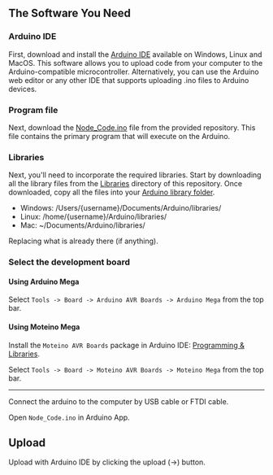 ## The Software You Need

### Arduino IDE

First, download and install the [Arduino IDE](https://www.arduino.cc/en/main/software) available on Windows, Linux and MacOS. This software allows you to upload code from your computer to the Arduino-compatible microcontroller. Alternatively, you can use the Arduino web editor or any other IDE that supports uploading .ino files to Arduino devices.

### Program file

Next, download the [Node_Code.ino](/Water_Sensor/Node_Code/Node_Code.ino) file from the provided repository. This file contains the primary program that will execute on the Arduino.

### Libraries

Next, you'll need to incorporate the required libraries. Start by downloading all the library files from the [Libraries](/Water_Sensor/Libraries/) directory of this repository. Once downloaded, copy all the files into your [Arduino library folder](https://www.arduino.cc/en/guide/libraries).

- Windows: /Users/{username}/Documents/Arduino/libraries/
- Linux: /home/{username}/Arduino/libraries/
- Mac: ~/Documents/Arduino/libraries/

Replacing what is already there (if anything).

### Select the development board

#### Using Arduino Mega

Select `Tools -> Board -> Arduino AVR Boards -> Arduino Mega` from the top bar.

#### Using Moteino Mega

Install the `Moteino AVR Boards` package in Arduino IDE: [Programming & Libraries](https://lowpowerlab.com/guide/moteino/programming-libraries/).

Select `Tools -> Board -> Moteino AVR Boards -> Moteino Mega` from the top bar.

---

Connect the arduino to the computer by USB cable or FTDI cable.

Open `Node_Code.ino` in Arduino App.

## Upload

Upload with Arduino IDE by clicking the upload (->) button.